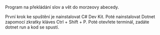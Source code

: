 Program na překládání slov a vět do morzeovy abecedy.

První krok ke spuštění je nainstalovat C# Dev Kit. Poté nainstalovat Dotnet zapomocí zkratky kláves Ctrl + Shift + P.
Poté otevřete terminál, zadáte dotnet run a kod se spustí.
